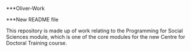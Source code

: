 ***Oliver-Work

***New README file

This repository is made up of work relating to the Programming for Social Sciences module, which is one of the core modules for the new Centre for Doctoral Training course. 

